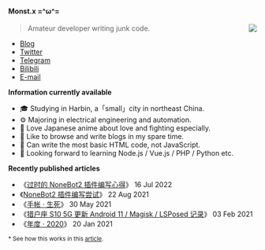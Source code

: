 #### Monst.x  =^ω^=

<img src="https://github-readme-stats.mrdulin.vercel.app/api?username=monsterxcn&count_private=true&show_icons=true&hide_border=true&icon_color=586069&title_color=0366d6" align="right">

> Amateur developer writing junk code. 

 - [Blog](https://blog.monsterx.cn)
 - [Twitter](https://twitter.com/monsterxcn)
 - [Telegram](https://t.me/monsterxcn)
 - [Bilibili](https://space.bilibili.com/358575230)
 - [E-mail](mailto:monsterxcn@gmail.com)

**Information currently available**

 - 🎓 Studying in Harbin, a「small」city in northeast China.
 - ⚙ Majoring in electrical engineering and automation.
 - 🍻 Love Japanese anime about love and fighting especially.
 - 📃 Like to browse and write blogs in my spare time.
 - 💩 Can write the most basic HTML code, not JavaScript.
 - 🎯 Looking forward to learning Node.js / Vue.js / PHP / Python etc.

**Recently published articles**

<!-- posts start -->

 - 《[过时的 NoneBot2 插件编写心得](https://blog.monsterx.cn/code/outdated-tips-4-nonebot-2/)》    16 Jul 2022<br />
 - 《[NoneBot2 插件编写尝试](https://blog.monsterx.cn/code/experiences-4-nonebot-2/)》    22 Aug 2021<br />
 - 《[手帐 · 生死](https://blog.monsterx.cn/life/daily-death/)》    30 May 2021<br />
 - 《[猎户座 S10 5G 更新 Android 11 / Magisk / LSPosed 记录](https://blog.monsterx.cn/tech/flash-magisk-latest-4-sumsung-s10-5-g-exynos/)》    03 Feb 2021<br />
 - 《[年度 · 2020](https://blog.monsterx.cn/life/2020-annual-summary/)》    20 Jan 2021<br />

<!-- posts end -->

<small>\* See how this works in this [article](https://blog.monsterx.cn/code/update-your-posts-in-readme/).</small>
